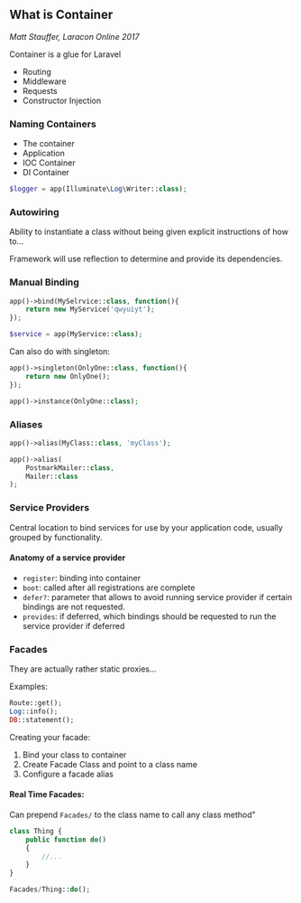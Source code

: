 What is Container
--------------------

_Matt Stauffer, Laracon Online 2017_

Container is a glue for Laravel

* Routing
* Middleware
* Requests
* Constructor Injection

### Naming Containers

* The container
* Application
* IOC Container
* DI Container

```php
$logger = app(Illuminate\Log\Writer::class);
```

### Autowiring

Ability to instantiate a class without being given explicit instructions of how to...

Framework will use reflection to determine and provide its dependencies.

### Manual Binding
```php
app()->bind(MySelrvice::class, function(){
	return new MyService('qwyuiyt');
});

$service = app(MyService::class);
```

Can also do with singleton:

```php
app()->singleton(OnlyOne::class, function(){
	return new OnlyOne();
});

app()->instance(OnlyOne::class);
```

### Aliases
```php
app()->alias(MyClass::class, 'myClass');

app()->alias(
	PostmarkMailer::class,
	Mailer::class
);

```

### Service Providers

Central location to bind services for use by your application code, usually grouped by functionality.

#### Anatomy of a service provider

* `register`: binding into container
* `boot`: called after all registrations are complete
* `defer?`: parameter that allows to avoid running service provider if certain bindings are not requested.
* `provides`: if deferred, which bindings should be requested to run the service provider if deferred

### Facades

They are actually rather static proxies...

Examples:

```php
Route::get();
Log::info();
DB::statement();
```

Creating your facade:

1. Bind your class to container
2. Create Facade Class and point to a class name
3. Configure a facade alias

#### Real Time Facades:

Can prepend `Facades/` to the class name to call any class method"

```php
class Thing {
	public function do() 
	{
		//...
	}
}

Facades/Thing::do();
```
